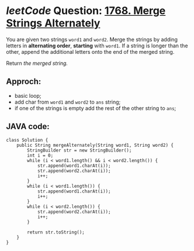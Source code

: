 # _leetCode_ Question: [1768. Merge Strings Alternately](https://leetcode.com/problems/merge-strings-alternately/)

You are given two strings `word1` and `word2`. Merge the strings by adding letters in **alternating order**, **starting** with `word1`. If a string is longer than the other, append the additional letters onto the end of the merged string.

Return _the merged string._

## Approch:

- basic loop;
- add char from `word1` and `word2` to `ans` string;
- if one of the strings is empty add the rest of the other string to `ans`;

## JAVA code:

```
class Solution {
    public String mergeAlternately(String word1, String word2) {
        StringBuilder str = new StringBuilder();
        int i = 0;
        while (i < word1.length() && i < word2.length()) {
            str.append(word1.charAt(i));
            str.append(word2.charAt(i));
            i++;
        }
        while (i < word1.length()) {
            str.append(word1.charAt(i));
            i++;
        }
        while (i < word2.length()) {
            str.append(word2.charAt(i));
            i++;
        }

        return str.toString();
    }
}
```
